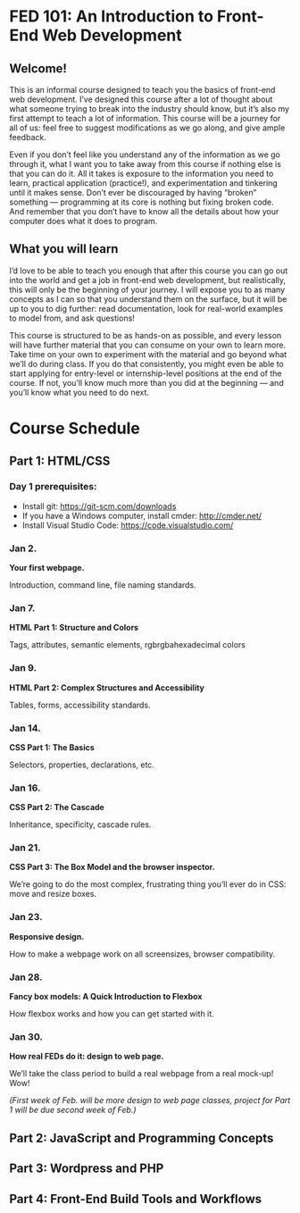 # FED 101: An Introduction to Front-End Web Development

## Welcome!
This is an informal course designed to teach you the basics of front-end web development. I’ve designed this course after a lot of thought about what someone trying to break into the industry should know, but it’s also my first attempt to teach a lot of information. This course will be a journey for all of us: feel free to suggest modifications as we go along, and give ample feedback.

Even if you don’t feel like you understand any of the information as we go through it, what I want you to take away from this course if nothing else is that you can do it. All it takes is exposure to the information you need to learn, practical application (practice!), and experimentation and tinkering until it makes sense. Don’t ever be discouraged by having “broken” something — programming at its core is nothing but fixing broken code. And remember that you don’t have to know all the details about how your computer does what it does to program.

## What you will learn
I’d love to be able to teach you enough that after this course you can go out into the world and get a job in front-end web development, but realistically, this will only be the beginning of your journey. I will expose you to as many concepts as I can so that you understand them on the surface, but it will be up to you to dig further: read documentation, look for real-world examples to model from, and ask questions!

This course is structured to be as hands-on as possible, and every lesson will have further material that you can consume on your own to learn more. Take time on your own to experiment with the material and go beyond what we’ll do during class. If you do that consistently, you might even be able to start applying for entry-level or internship-level positions at the end of the course. If not, you’ll know much more than you did at the beginning — and you’ll know what you need to do next.

# Course Schedule

## Part 1: HTML/CSS

### Day 1 prerequisites:
* Install git: https://git-scm.com/downloads
* If you have a Windows computer, install cmder: http://cmder.net/
* Install Visual Studio Code: https://code.visualstudio.com/

### Jan 2.
**Your first webpage.**

Introduction, command line, file naming standards.

### Jan 7.
**HTML Part 1: Structure and Colors**

Tags, attributes, semantic elements, rgbrgbahexadecimal colors

### Jan 9.
**HTML Part 2:  Complex Structures and Accessibility**

Tables, forms, accessibility standards.

### Jan 14.
**CSS Part 1: The Basics**

Selectors, properties, declarations, etc.

### Jan 16.
**CSS Part 2: The Cascade**

Inheritance, specificity, cascade rules.

### Jan 21.
**CSS Part 3: The Box Model and the browser inspector.**

We’re going to do the most complex, frustrating thing you’ll ever do in CSS: move and resize boxes.

### Jan 23.
**Responsive design.**

How to make a webpage work on all screensizes, browser compatibility.

### Jan 28.
**Fancy box models: A Quick Introduction to Flexbox**

How flexbox works and how you can get started with it.

### Jan 30.
**How real FEDs do it: design to web page.**

We’ll take the class period to build a real webpage from a real mock-up! Wow!


_(First week of Feb. will be more design to web page classes, project for Part 1 will be due second week of Feb.)_

## Part 2: JavaScript and Programming Concepts

## Part 3: Wordpress and PHP

## Part 4: Front-End Build Tools and Workflows
